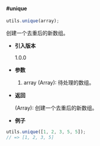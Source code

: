 #### #unique

```javascript
utils.unique(array);
```

创建一个去重后的新数组。

- **引入版本**

    1.0.0

- **参数**

    1. array (Array): 待处理的数组。

- **返回**

    (Array): 创建一个去重后的新数组。

- **例子**

```javascript
utils.unique([1, 2, 3, 5, 5]);
// => [1, 2, 3, 5]
```
